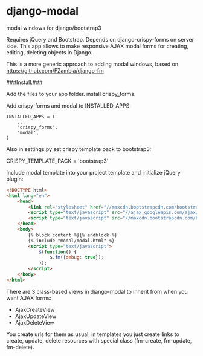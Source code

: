 # django-modal
modal windows for django/bootstrap3



Requires jQuery and Bootstrap. Depends on django-crispy-forms on server side.
This app allows to make responsive AJAX modal forms for creating, editing, deleting objects in Django.

This is a more generic approach to adding modal windows, based on https://github.com/FZambia/django-fm


###Install.###

Add the files to your app folder.
install crispy_forms.

Add crispy_forms and modal to INSTALLED_APPS:
```
INSTALLED_APPS = (
    ...
    'crispy_forms',
    'modal',
)
```
Also in settings.py set crispy template pack to bootstrap3:

CRISPY_TEMPLATE_PACK = 'bootstrap3'

Include modal template into your project template and initialize jQuery plugin:
```html
<!DOCTYPE html>
<html lang="en">
    <head>
        <link rel="stylesheet" href="//maxcdn.bootstrapcdn.com/bootstrap/3.2.0/css/bootstrap.min.css"/>
        <script type="text/javascript" src="//ajax.googleapis.com/ajax/libs/jquery/2.1.1/jquery.min.js"></script>
        <script type="text/javascript" src="//maxcdn.bootstrapcdn.com/bootstrap/3.2.0/js/bootstrap.min.js"></script>
    </head>
    <body>
        {% block content %}{% endblock %}
        {% include "modal/modal.html" %}
        <script type="text/javascript">
            $(function() {
                $.fm({debug: true});
            });
        </script>
    </body>
</html>
```

There are 3 class-based views in django-modal to inherit from when you want AJAX forms:

-    AjaxCreateView
-    AjaxUpdateView
-    AjaxDeleteView

You create urls for them as usual, in templates you just create links to create, update, delete resources with special class (fm-create, fm-update, fm-delete).
